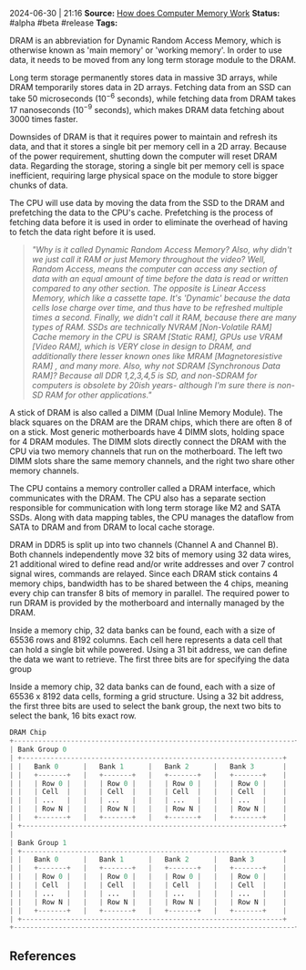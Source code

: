 2024-06-30 | 21:16
**Source:** [How does Computer Memory Work](https://www.youtube.com/watch?v=7J7X7aZvMXQ&pp=ygUdaG93IGRvZXMgY29tcHV0ZXIgbWVtb3J5IHdvcms%3D) 
**Status:** #alpha #beta #release
**Tags:** 

DRAM is an abbreviation for Dynamic Random Access Memory, which is otherwise known as 'main memory' or 'working memory'.  In order to use data, it needs to be moved from any long term storage module to the DRAM. 

Long term storage permanently stores data in massive 3D arrays, while DRAM temporarily stores data in 2D arrays. Fetching data from an SSD can take 50 microseconds (10$^-$$^6$ seconds), while fetching data from DRAM takes 17 nanoseconds (10$^-$$^9$ seconds), which makes DRAM data fetching about 3000 times faster. 

Downsides of DRAM is that it requires power to maintain and refresh its data, and that it stores a single bit per memory cell in a 2D array. Because of the power requirement, shutting down the computer will reset DRAM data. Regarding the storage, storing a single bit per memory cell is space inefficient, requiring large physical space on the module to store bigger chunks of data. 

The CPU will use data by moving the data from the SSD to the DRAM and prefetching the data to the CPU's cache. Prefetching is the process of fetching data before it is used in order to eliminate the overhead of having to fetch the data right before it is used.

>*"Why is it called Dynamic Random Access Memory? Also, why didn't we just call it RAM or just Memory throughout the video? Well, Random Access, means the computer can access any section of data with an equal amount of time before the data is read or written compared to any other section. The opposite is Linear Access Memory, which like a cassette tape. It's 'Dynamic' because the data cells lose charge over time, and thus have to be refreshed multiple times a second. Finally, we didn't call it RAM, because there are many types of RAM. SSDs are technically NVRAM [Non-Volatile RAM] Cache memory in the CPU is SRAM [Static RAM], GPUs use VRAM [Video RAM], which is VERY close in design to DRAM, and additionally there lesser known ones like MRAM [Magnetoresistive RAM] , and many more. Also, why not SDRAM [Synchronous Data RAM]? Because all DDR 1,2,3,4,5 is SD, and non-SDRAM for computers is obsolete by 20ish years- although I'm sure there is non-SD RAM for other applications."*

A stick of DRAM is also called a DIMM (Dual Inline Memory Module). The black squares on the DRAM are the DRAM chips, which there are often 8 of on a stick. Most generic motherboards have 4 DIMM slots, holding space for 4 DRAM modules. The DIMM slots directly connect the DRAM with the CPU via two memory channels that run on the motherboard. The left two DIMM slots share the same memory channels, and the right two share other memory channels.

The CPU contains a memory controller called a DRAM interface, which communicates with the DRAM. The CPU also has a separate section responsible for communication with long term storage like M2 and SATA SSDs. Along with data mapping tables, the CPU manages the dataflow from SATA to DRAM and from DRAM to local cache storage. 

DRAM in DDR5 is split up into two channels (Channel A and Channel B). Both channels independently move 32 bits of memory using 32 data wires, 21 additional wired to define read and/or write addresses and over 7 control signal wires, commands are relayed. Since each DRAM stick contains 4 memory chips, bandwidth has to be shared between the 4 chips, meaning every chip can transfer 8 bits of memory in parallel. The required power to run DRAM is provided by the motherboard and internally managed by the DRAM.

Inside a memory chip, 32 data banks can be found, each with a size of 65536 rows and 8192 columns. Each cell here represents a data cell that can hold a single bit while powered. Using a 31 bit address, we can define the data we want to retrieve. The first three bits are for specifying the data group

Inside a memory chip, 32 data banks can de found, each with a size of 65536 x 8192 data cells, forming a grid structure. Using a 32 bit address, the first three bits are used to select the bank group, the next two bits to select the bank, 16 bits exact row.
```python
DRAM Chip
+---------------------------------------------------------------------+
| Bank Group 0                                                        |
| +----------------------------------------------------------------+  | 
| |   Bank 0      |   Bank 1      |   Bank 2      |   Bank 3       |  |
| |   +-------+   |   +-------+   |   +-------+   |   +-------+    |  |
| |   | Row 0 |   |   | Row 0 |   |   | Row 0 |   |   | Row 0 |    |  |
| |   | Cell  |   |   | Cell  |   |   | Cell  |   |   | Cell  |    |  |
| |   | ...   |   |   | ...   |   |   | ...   |   |   | ...   |    |  |
| |   | Row N |   |   | Row N |   |   | Row N |   |   | Row N |    |  |
| |   +-------+   |   +-------+   |   +-------+   |   +-------+    |  |
| +----------------------------------------------------------------+  |
|                                                                     |
| Bank Group 1                                                        |
| +----------------------------------------------------------------+  |
| |   Bank 0      |   Bank 1      |   Bank 2      |   Bank 3       |  | 
| |   +-------+   |   +-------+   |   +-------+   |   +-------+    |  | 
| |   | Row 0 |   |   | Row 0 |   |   | Row 0 |   |   | Row 0 |    |  | 
| |   | Cell  |   |   | Cell  |   |   | Cell  |   |   | Cell  |    |  | 
| |   | ...   |   |   | ...   |   |   | ...   |   |   | ...   |    |  | 
| |   | Row N |   |   | Row N |   |   | Row N |   |   | Row N |    |  | 
| |   +-------+   |   +-------+   |   +-------+   |   +-------+    |  | 
| +----------------------------------------------------------------+  |
+---------------------------------------------------------------------+

```






## References 
 
